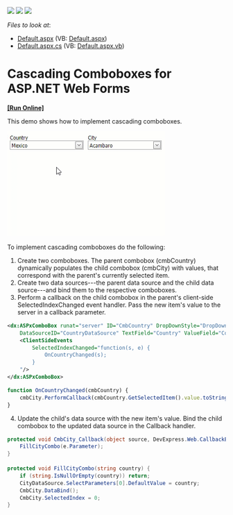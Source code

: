 <!-- default badges list -->
![](https://img.shields.io/endpoint?url=https://codecentral.devexpress.com/api/v1/VersionRange/128532327/13.1.4%2B)
[![](https://img.shields.io/badge/Open_in_DevExpress_Support_Center-FF7200?style=flat-square&logo=DevExpress&logoColor=white)](https://supportcenter.devexpress.com/ticket/details/E2355)
[![](https://img.shields.io/badge/📖_How_to_use_DevExpress_Examples-e9f6fc?style=flat-square)](https://docs.devexpress.com/GeneralInformation/403183)
<!-- default badges end -->
<!-- default file list -->
*Files to look at*:

* [Default.aspx](./CS/WebSite/Default.aspx) (VB: [Default.aspx](./VB/WebSite/Default.aspx))
* [Default.aspx.cs](./CS/WebSite/Default.aspx.cs) (VB: [Default.aspx.vb](./VB/WebSite/Default.aspx.vb))
<!-- default file list end -->
# Cascading Comboboxes for ASP.NET Web Forms
<!-- run online -->
**[[Run Online]](https://codecentral.devexpress.com/e2355/)**
<!-- run online end -->

This demo shows how to implement cascading comboboxes.

![example demo](demo.gif)

To implement cascading comboboxes do the following:

1. Create two comboboxes. The parent combobox (cmbCountry) dynamically populates the child combobox (cmbCity) with values, that correspond with the parent's currently selected item.
2. Create two data sources---the parent data source and the child data source---and bind them to the respective comboboxes.
3. Perform a callback on the child combobox in the parent's client-side SelectedIndexChanged event handler. Pass the new item's value to the server in a callback parameter.
``` xml
<dx:ASPxComboBox runat="server" ID="CmbCountry" DropDownStyle="DropDownList" 
    DataSourceID="CountryDataSource" TextField="Country" ValueField="Country">
    <ClientSideEvents 
        SelectedIndexChanged="function(s, e) { 
            OnCountryChanged(s); 
        }
    "/>
</dx:ASPxComboBox>
 ```

```js
function OnCountryChanged(cmbCountry) {
    cmbCity.PerformCallback(cmbCountry.GetSelectedItem().value.toString());
}
 ```

4. Update the child's data source with the new item's value. Bind the child combobox to the updated data source in the Callback handler. 
``` c#
protected void CmbCity_Callback(object source, DevExpress.Web.CallbackEventArgsBase e) {
    FillCityCombo(e.Parameter);
}

protected void FillCityCombo(string country) {
    if (string.IsNullOrEmpty(country)) return;
    CityDataSource.SelectParameters[0].DefaultValue = country;
    CmbCity.DataBind();
    CmbCity.SelectedIndex = 0;
}
```


